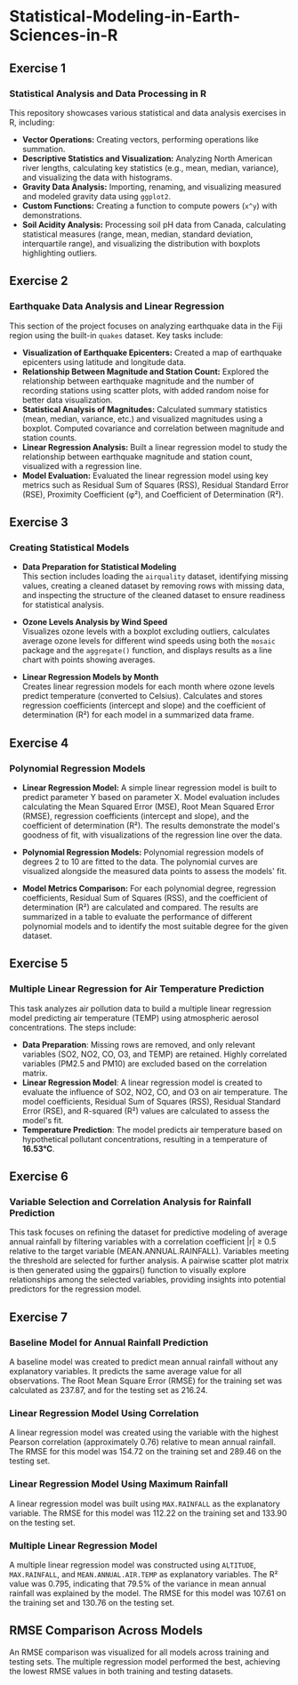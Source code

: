 # Statistical-Modeling-in-Earth-Sciences-in-R
## Exercise 1
### Statistical Analysis and Data Processing in R

This repository showcases various statistical and data analysis exercises in R, including:

- **Vector Operations:** Creating vectors, performing operations like summation.
- **Descriptive Statistics and Visualization:** Analyzing North American river lengths, calculating key statistics (e.g., mean, median, variance), and visualizing the data with histograms.
- **Gravity Data Analysis:** Importing, renaming, and visualizing measured and modeled gravity data using `ggplot2`.
- **Custom Functions:** Creating a function to compute powers (`x^y`) with demonstrations.
- **Soil Acidity Analysis:** Processing soil pH data from Canada, calculating statistical measures (range, mean, median, standard deviation, interquartile range), and visualizing the distribution with boxplots highlighting outliers.

## Exercise 2
### Earthquake Data Analysis and Linear Regression

This section of the project focuses on analyzing earthquake data in the Fiji region using the built-in `quakes` dataset. Key tasks include:

- **Visualization of Earthquake Epicenters:** Created a map of earthquake epicenters using latitude and longitude data.
- **Relationship Between Magnitude and Station Count:** Explored the relationship between earthquake magnitude and the number of recording stations using scatter plots, with added random noise for better data visualization.
- **Statistical Analysis of Magnitudes:** Calculated summary statistics (mean, median, variance, etc.) and visualized magnitudes using a boxplot. Computed covariance and correlation between magnitude and station counts.
- **Linear Regression Analysis:** Built a linear regression model to study the relationship between earthquake magnitude and station count, visualized with a regression line.
- **Model Evaluation:** Evaluated the linear regression model using key metrics such as Residual Sum of Squares (RSS), Residual Standard Error (RSE), Proximity Coefficient (φ²), and Coefficient of Determination (R²).

## Exercise 3
### Creating Statistical Models

- **Data Preparation for Statistical Modeling**  
  This section includes loading the `airquality` dataset, identifying missing values, creating a cleaned dataset by removing rows with missing data, and inspecting the structure of the cleaned dataset to ensure readiness for statistical analysis.

- **Ozone Levels Analysis by Wind Speed**  
  Visualizes ozone levels with a boxplot excluding outliers, calculates average ozone levels for different wind speeds using both the `mosaic` package and the `aggregate()` function, and displays results as a line chart with points showing averages.

- **Linear Regression Models by Month**  
  Creates linear regression models for each month where ozone levels predict temperature (converted to Celsius). Calculates and stores regression coefficients (intercept and slope) and the coefficient of determination (R²) for each model in a summarized data frame.

## Exercise 4
### Polynomial Regression Models

- **Linear Regression Model:** A simple linear regression model is built to predict parameter Y based on parameter X. Model evaluation includes calculating the Mean Squared Error (MSE), Root Mean Squared Error (RMSE), regression coefficients (intercept and slope), and the coefficient of determination (R²). The results demonstrate the model's goodness of fit, with visualizations of the regression line over the data.

- **Polynomial Regression Models:** Polynomial regression models of degrees 2 to 10 are fitted to the data. The polynomial curves are visualized alongside the measured data points to assess the models' fit. 

- **Model Metrics Comparison:** For each polynomial degree, regression coefficients, Residual Sum of Squares (RSS), and the coefficient of determination (R²) are calculated and compared. The results are summarized in a table to evaluate the performance of different polynomial models and to identify the most suitable degree for the given dataset.

## Exercise 5
### Multiple Linear Regression for Air Temperature Prediction

This task analyzes air pollution data to build a multiple linear regression model predicting air temperature (TEMP) using atmospheric aerosol concentrations. The steps include:

- **Data Preparation**: Missing rows are removed, and only relevant variables (SO2, NO2, CO, O3, and TEMP) are retained. Highly correlated variables (PM2.5 and PM10) are excluded based on the correlation matrix.
- **Linear Regression Model**: A linear regression model is created to evaluate the influence of SO2, NO2, CO, and O3 on air temperature. The model coefficients, Residual Sum of Squares (RSS), Residual Standard Error (RSE), and R-squared (R²) values are calculated to assess the model's fit.
- **Temperature Prediction**: The model predicts air temperature based on hypothetical pollutant concentrations, resulting in a temperature of **16.53°C**.

## Exercise 6
### Variable Selection and Correlation Analysis for Rainfall Prediction
This task focuses on refining the dataset for predictive modeling of average annual rainfall by filtering variables with a correlation coefficient |r| ≥ 0.5 relative to the target variable (MEAN.ANNUAL.RAINFALL). Variables meeting the threshold are selected for further analysis. A pairwise scatter plot matrix is then generated using the ggpairs() function to visually explore relationships among the selected variables, providing insights into potential predictors for the regression model.

## Exercise 7

### Baseline Model for Annual Rainfall Prediction
A baseline model was created to predict mean annual rainfall without any explanatory variables. It predicts the same average value for all observations. The Root Mean Square Error (RMSE) for the training set was calculated as 237.87, and for the testing set as 216.24.

### Linear Regression Model Using Correlation
A linear regression model was created using the variable with the highest Pearson correlation (approximately 0.76) relative to mean annual rainfall. The RMSE for this model was 154.72 on the training set and 289.46 on the testing set.

### Linear Regression Model Using Maximum Rainfall
A linear regression model was built using `MAX.RAINFALL` as the explanatory variable. The RMSE for this model was 112.22 on the training set and 133.90 on the testing set.

### Multiple Linear Regression Model
A multiple linear regression model was constructed using `ALTITUDE`, `MAX.RAINFALL`, and `MEAN.ANNUAL.AIR.TEMP` as explanatory variables. The R² value was 0.795, indicating that 79.5% of the variance in mean annual rainfall was explained by the model. The RMSE for this model was 107.61 on the training set and 130.76 on the testing set.

## RMSE Comparison Across Models
An RMSE comparison was visualized for all models across training and testing sets. The multiple regression model performed the best, achieving the lowest RMSE values in both training and testing datasets.



